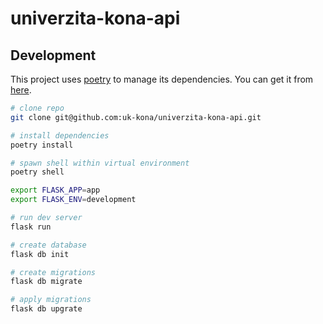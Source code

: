 # univerzita-kona-api

## Development

This project uses [poetry](https://python-poetry.org/) to manage its dependencies.
You can get it from [here](https://github.com/python-poetry/poetry#installation).

```sh
# clone repo
git clone git@github.com:uk-kona/univerzita-kona-api.git

# install dependencies
poetry install

# spawn shell within virtual environment
poetry shell

export FLASK_APP=app
export FLASK_ENV=development

# run dev server
flask run

# create database
flask db init

# create migrations
flask db migrate

# apply migrations
flask db upgrate
```
